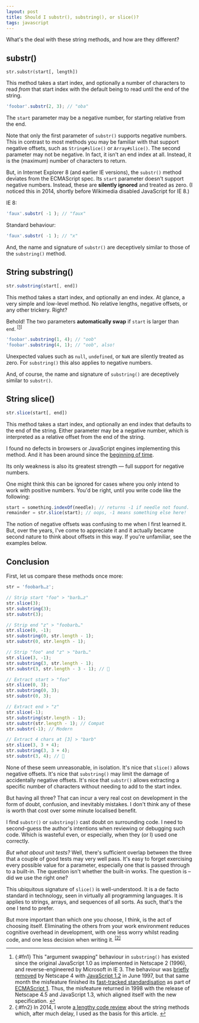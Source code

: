 ```yaml
---
layout: post
title: Should I substr(), substring(), or slice()?
tags: javascript
---
```


What's the deal with these string methods, and how are they different?

<!--more-->

## substr()

```
str.substr(start[, length])
```

This method takes a start index, and optionally a number of characters to read _from_ that start index with the default being to read until the end of the string.

```js
'foobar'.substr(2, 3); // "oba"
```

The `start` parameter may be a negative number, for starting relative from the end.

Note that only the first parameter of `substr()` supports negative numbers. This in contrast to most methods you may be familiar with that support negative offsets, such as `String#slice()` or `Array#slice()`. The second parameter may not be negative. In fact, it isn't an end index at all. Instead, it is the (maximum) number of characters to return.

But, in Internet Explorer 8 (and earlier IE versions), the `substr()` method deviates from the ECMAScript spec. Its `start` parameter doesn't support negative numbers. Instead, these are **silently ignored** and treated as zero. (I noticed this in 2014, shortly before Wikimedia disabled JavaScript for IE 8.)

IE 8:
```js
'faux'.substr( -1 ); // "faux"
```

Standard behaviour:
```js
'faux'.substr( -1 ); // "x"
```

And, the name and signature of `substr()` are deceptively similar to those of the `substring()` method.

## String substring()

```js
str.substring(start[, end])
```

This method takes a start index, and optionally an end index. At glance, a very simple and low-level method. No relative lengths, negative offsets, or any other trickery. Right?

<span id="fnr1"></span>Behold! The two parameters **automatically swap** if `start` is larger than `end`. <sup>[[1]](#fn1 "Jump to footnote 1")</sup>

```js
'foobar'.substring(1, 4); // "oob"
'foobar'.substring(4, 1); // "oob", also!
```

Unexpected values such as `null`, `undefined`, or `NaN` are silently treated as zero. For `substring()` this also applies to negative numbers.

And, of course, the name and signature of `substring()` are deceptively similar to `substr()`.

## String slice()

```js
str.slice(start[, end])
```

This method takes a start index, and optionally an end index that defaults to the end of the string. Either parameter may be a negative number, which is interpreted as a relative offset from the end of the string.

I found no defects in browsers or JavaScript engines implementing this method. And it has been around since the [beginning of time](https://developer.mozilla.org/en-US/docs/Archive/Web/JavaScript/New_in_JavaScript/1.2).

Its only weakness is also its greatest strength — full support for negative numbers.

One might think this can be ignored for cases where you only intend to work with positive numbers. You'd be right, until you write code like the following:

```js
start = something.indexOf(needle); // returns -1 if needle not found.
remainder = str.slice(start); // oops, -1 means something else here!
```

The notion of negative offsets was confusing to me when I first learned it. But, over the years, I've come to appreciate it and it actually became second nature to think about offsets in this way. If you're unfamiliar, see the examples below.

## Conclusion

First, let us compare these methods once more:

```js
str = 'foobarb…z';

// Strip start "foo" > "barb…z"
str.slice(3);
str.substring(3);
str.substr(3);

// Strip end "z" > "foobarb…"
str.slice(0, -1);
str.substring(0, str.length - 1);
str.substr(0, str.length - 1);

// Strip "foo" and "z" > "barb…"
str.slice(3, -1);
str.substring(3, str.length - 1);
str.substr(3, str.length - 3 - 1); // 👀

// Extract start > "foo"
str.slice(0, 3);
str.substring(0, 3);
str.substr(0, 3);

// Extract end > "z"
str.slice(-1);
str.substring(str.length - 1);
str.substr(str.length - 1); // Compat
str.substr(-1); // Modern

// Extract 4 chars at [3] > "barb"
str.slice(3, 3 + 4);
str.substring(3, 3 + 4);
str.substr(3, 4); // 👀
```

None of these seem unreasonable, in isolation. It's nice that `slice()` allows negative offsets. It's nice that `substring()` may limit the damage of accidentally negative offsets. It's nice that `substr()` allows extracting a specific number of characters without needing to add to the start index.

But having all three? That can incur a very real cost on development in the form of doubt, confusion, and inevitably mistakes. I don't think any of these is worth that cost over some minute localised benefit.

I find `substr()` or `substring()` cast doubt on surrounding code. I need to second-guess the author's intentions when reviewing or debugging such code. Which is wasteful even, or especially, when they (or I) used one correctly.

_But what about unit tests?_ Well, there's sufficient overlap between the three that a couple of good tests may very well pass. It's easy to forget exercising every possible value for a parameter, especially one that is passed through to a built-in. The question isn't whether the built-in works. The question is – did we use the right one?

This ubiquitous signature of `slice()` is well-understood. It is a de facto standard in technology, seen in virtually all programming languages. It is applies to strings, arrays, and sequences of all sorts. As such, that's the one I tend to prefer.

<span id="fnr2"></span>But more important than which one you choose, I think, is the act of choosing itself. Eliminating the others from your work environment reduces cognitive overhead in development, with one less worry whilst reading code, and one less decision when writing it. <sup>[[2]](#fn2 "Jump to footnote 2")</sup>

-------

1. {:#fn1} This "argument swapping" behaviour in `substring()` has existed since the original JavaScript 1.0 as implemented in Netscape 2 (1996), and reverse-engineered by Microsoft in IE 3. The behaviour was [briefly removed](https://web.archive.org/web/19971015223714/http://developer.netscape.com/library/documentation/communicator/jsguide/js1_2.htm) by Netscape 4 with [JavaScript 1.2](https://developer.mozilla.org/en-US/docs/Archive/Web/JavaScript/New_in_JavaScript/1.2#Changed_functionality_in_JavaScript_1.2) in June 1997, but that same month the misfeature finished its [fast-tracked standardisation](https://www.ecma-international.org/archive/ecmascript/1996/index.html) as part of [ECMAScript 1](https://www.ecma-international.org/publications/standards/Ecma-262-arch.htm). Thus, the misfeature returned in 1998 with the release of Netscape 4.5 and JavaScript 1.3, which aligned itself with the new specification. [↩︎](#fnr1 "Jump back")
2. {:#fn2} In 2014, I wrote [a lengthy code review](https://gerrit.wikimedia.org/r/c/mediawiki/core/+/158108) about the string methods which, after much delay, I used as the basis for this article. [↩︎](#fnr2 "Jump back")
